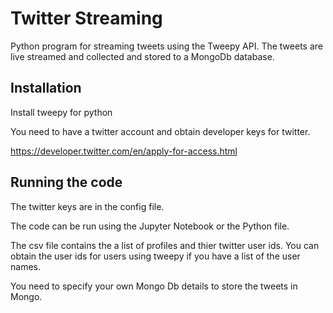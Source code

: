 # Twitter Streaming

Python program for streaming tweets using the Tweepy API. The tweets are live streamed and collected and stored to a MongoDb database.

## Installation

Install tweepy for python

You need to have a twitter account and obtain developer keys for twitter.

https://developer.twitter.com/en/apply-for-access.html

## Running the code

The twitter keys are in the config file.

The code can be run using the Jupyter Notebook or the Python file.

The csv file contains the a list of profiles and thier twitter user ids. You can obtain the user ids for users using tweepy if you have a list of the user names.

You need to specify your own Mongo Db details to store the tweets in Mongo.
